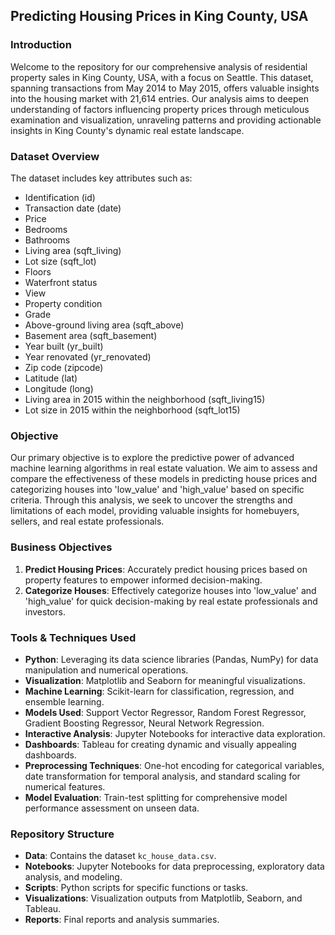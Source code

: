 ## Predicting Housing Prices in King County, USA

### Introduction
Welcome to the repository for our comprehensive analysis of residential property sales in King County, USA, with a focus on Seattle. This dataset, spanning transactions from May 2014 to May 2015, offers valuable insights into the housing market with 21,614 entries. Our analysis aims to deepen understanding of factors influencing property prices through meticulous examination and visualization, unraveling patterns and providing actionable insights in King County's dynamic real estate landscape.

### Dataset Overview
The dataset includes key attributes such as:
- Identification (id)
- Transaction date (date)
- Price
- Bedrooms
- Bathrooms
- Living area (sqft_living)
- Lot size (sqft_lot)
- Floors
- Waterfront status
- View
- Property condition
- Grade
- Above-ground living area (sqft_above)
- Basement area (sqft_basement)
- Year built (yr_built)
- Year renovated (yr_renovated)
- Zip code (zipcode)
- Latitude (lat)
- Longitude (long)
- Living area in 2015 within the neighborhood (sqft_living15)
- Lot size in 2015 within the neighborhood (sqft_lot15)

### Objective
Our primary objective is to explore the predictive power of advanced machine learning algorithms in real estate valuation. We aim to assess and compare the effectiveness of these models in predicting house prices and categorizing houses into 'low_value' and 'high_value' based on specific criteria. Through this analysis, we seek to uncover the strengths and limitations of each model, providing valuable insights for homebuyers, sellers, and real estate professionals.

### Business Objectives
1. **Predict Housing Prices**: Accurately predict housing prices based on property features to empower informed decision-making.
2. **Categorize Houses**: Effectively categorize houses into 'low_value' and 'high_value' for quick decision-making by real estate professionals and investors.

### Tools & Techniques Used
- **Python**: Leveraging its data science libraries (Pandas, NumPy) for data manipulation and numerical operations.
- **Visualization**: Matplotlib and Seaborn for meaningful visualizations.
- **Machine Learning**: Scikit-learn for classification, regression, and ensemble learning.
- **Models Used**: Support Vector Regressor, Random Forest Regressor, Gradient Boosting Regressor, Neural Network Regression.
- **Interactive Analysis**: Jupyter Notebooks for interactive data exploration.
- **Dashboards**: Tableau for creating dynamic and visually appealing dashboards.
- **Preprocessing Techniques**: One-hot encoding for categorical variables, date transformation for temporal analysis, and standard scaling for numerical features.
- **Model Evaluation**: Train-test splitting for comprehensive model performance assessment on unseen data.

### Repository Structure
- **Data**: Contains the dataset `kc_house_data.csv`.
- **Notebooks**: Jupyter Notebooks for data preprocessing, exploratory data analysis, and modeling.
- **Scripts**: Python scripts for specific functions or tasks.
- **Visualizations**: Visualization outputs from Matplotlib, Seaborn, and Tableau.
- **Reports**: Final reports and analysis summaries.
